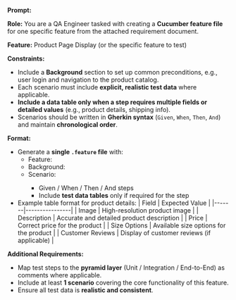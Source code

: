 **Prompt:**

**Role:** You are a QA Engineer tasked with creating a **Cucumber feature file** for one specific feature from the attached requirement document.

**Feature:** Product Page Display (or the specific feature to test)

**Constraints:**
- Include a **Background** section to set up common preconditions, e.g., user login and navigation to the product catalog.
- Each scenario must include **explicit, realistic test data** where applicable.
- **Include a data table only when a step requires multiple fields or detailed values** (e.g., product details, shipping info).
- Scenarios should be written in **Gherkin syntax** (`Given`, `When`, `Then`, `And`) and maintain **chronological order**.

**Format:** 
- Generate a **single `.feature` file** with:
  - Feature: <Feature Name>
  - Background: <Common preconditions>
  - Scenario: <Scenario Name>
    - Given / When / Then / And steps
    - Include **test data tables** only if required for the step
- Example table format for product details:
  | Field | Expected Value |
  |-------|----------------|
  | Image | High-resolution product image |
  | Description | Accurate and detailed product description |
  | Price | Correct price for the product |
  | Size Options | Available size options for the product |
  | Customer Reviews | Display of customer reviews (if applicable) |

**Additional Requirements:**
- Map test steps to the **pyramid layer** (Unit / Integration / End-to-End) as comments where applicable.
- Include at least **1 scenario** covering the core functionality of this feature.
- Ensure all test data is **realistic and consistent**.

